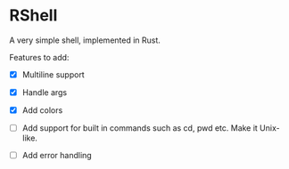 # RShell
A very simple shell, implemented in Rust.


Features to add:
- [X] Multiline support
- [X] Handle args
- [X] Add colors
- [ ] Add support for built in commands such as cd, pwd etc. Make it Unix-like.
- [ ] Add error handling


